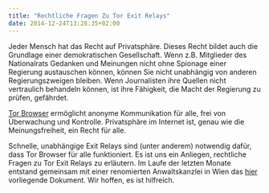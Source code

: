 ```yaml
---
title: "Rechtliche Fragen Zu Tor Exit Relays"
date: 2014-12-24T13:28:35+02:00
---
```

Jeder Mensch hat das Recht auf Privatsphäre. Dieses Recht bildet auch die Grundlage einer demokratischen Gesellschaft. Wenn z.B. Mitglieder des Nationalrats Gedanken und Meinungen nicht ohne Spionage einer Regierung austauschen können, können Sie nicht unabhängig von anderen Regierungszweigen bleiben. Wenn Journalisten ihre Quellen nicht vertraulich behandeln können, ist ihre Fähigkeit, die Macht der Regierung zu prüfen, gefährdet.

[Tor Browser](https://www.torproject.org/download/download-easy.html) ermöglicht anonyme Kommunikation für alle, frei von Überwachung und Kontrolle. Privatsphäre im Internet ist, genau wie die Meinungsfreiheit, ein Recht für alle.

Schnelle, unabhängige Exit Relays sind (unter anderem) notwendig dafür, dass Tor Browser für alle funktioniert. Es ist uns ein Anliegen, rechtliche Fragen zu Tor Exit Relays zu erläutern. Im Laufe der letzten Monate entstand gemeinsam mit einer renomierten Anwaltskanzlei in Wien das [hier](/downloads/Tor_FAQ_V1.pdf) vorliegende Dokument. Wir hoffen, es ist hilfreich.
